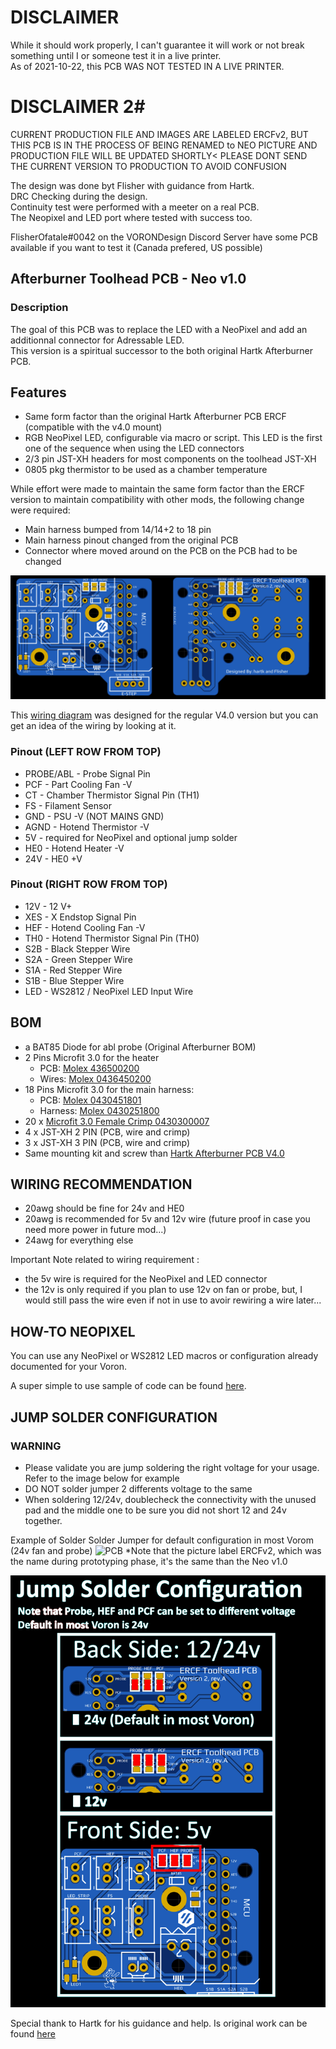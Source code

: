 # DISCLAIMER #
While it should work properly, I can't guarantee it will work or not break something until I or someone test it in a live printer.  
As of 2021-10-22, this PCB WAS NOT TESTED IN A LIVE PRINTER.

# DISCLAIMER 2# 
CURRENT PRODUCTION FILE AND IMAGES ARE LABELED ERCFv2, BUT THIS PCB IS IN THE PROCESS OF BEING RENAMED to NEO
PICTURE AND PRODUCTION FILE WILL BE UPDATED SHORTLY< PLEASE DONT SEND THE CURRENT VERSION TO PRODUCTION TO AVOID CONFUSION


The design was done byt Flisher with guidance from Hartk.  
DRC Checking during the design.  
Continuity test were performed with a meeter on a real PCB.  
The Neopixel and LED port where tested with success too.  


FlisherOfatale#0042 on the VORONDesign Discord Server have some PCB available if you want to test it (Canada prefered, US possible)

## Afterburner Toolhead PCB - Neo v1.0 ##
### Description ###
The goal of this PCB was to replace the LED with a NeoPixel and add an additionnal connector for Adressable LED.  
This version is a spiritual successor to the both original Hartk Afterburner PCB.  

## Features ##
 - Same form factor than the original Hartk Afterburner PCB ERCF (compatible with the v4.0 mount)
 - RGB NeoPixel LED, configurable via macro or script.  This LED is the first one of the sequence when using the LED connectors
 - 2/3 pin JST-XH headers for most components on the toolhead JST-XH
 - 0805 pkg thermistor to be used as a chamber temperature 
 
While effort were made to maintain the same form factor than the ERCF version to maintain compatibility with other mods, the following change were required:
* Main harness bumped from 14/14+2 to 18 pin
* Main harness pinout changed from the original PCB
* Connector where moved around on the PCB on the PCB had to be changed

![PCB](/Images/pcb-layout.png)

This [wiring diagram](https://github.com/VoronDesign/Voron-Hardware/blob/master/Afterburner_Toolhead_PCB/Images/Wiring/ERCF-Toolhead%20SKR%201_4%20wiring.png) was designed for the regular V4.0 version but you can get an idea of the wiring by looking at it.
 
### Pinout (LEFT ROW FROM TOP)
* PROBE/ABL  - Probe Signal Pin
* PCF  - Part Cooling Fan -V
* CT   - Chamber Thermistor Signal Pin (TH1)
* FS  - Filament Sensor
* GND  - PSU -V (NOT MAINS GND)
* AGND - Hotend Thermistor -V
* 5V   - required for NeoPixel and optional jump solder
* HE0  - Hotend Heater -V    
* 24V  - HE0 +V 

### Pinout (RIGHT ROW FROM TOP)
* 12V - 12 V+
* XES  - X Endstop Signal Pin    
* HEF  - Hotend Cooling Fan -V
* TH0  - Hotend Thermistor Signal Pin (TH0)
* S2B  - Black Stepper Wire 
* S2A  - Green Stepper Wire
* S1A  - Red Stepper Wire
* S1B  - Blue Stepper Wire
* LED  - WS2812 / NeoPixel LED Input Wire
     

## BOM ##
* a BAT85 Diode for abl probe (Original Afterburner BOM)
* 2 Pins Microfit 3.0 for the heater
   * PCB: [Molex 436500200](https://www.digikey.ca/en/products/detail/molex/0436500200/268989)
   * Wires: [Molex 0436450200](https://www.digikey.ca/en/products/detail/molex/0436450200/268974)
* 18 Pins Microfit 3.0 for the main harness: 
   * PCB: [Molex 0430451801](https://www.digikey.ca/en/products/detail/molex/0430451801/3310258?4)
   * Harness: [Molex 0430251800](https://www.digikey.ca/en/products/detail/molex/0430251800/531407)
* 20 x [Microfit 3.0 Female Crimp 0430300007](https://www.digikey.ca/en/products/detail/molex/0430300007/252479)
* 4 x JST-XH 2 PIN (PCB, wire and crimp)
* 3 x JST-XH 3 PIN (PCB, wire and crimp)
* Same mounting kit and screw than [Hartk Afterburner PCB V4.0](https://github.com/VoronDesign/Voron-Hardware/blob/master/Afterburner_Toolhead_PCB)

## WIRING RECOMMENDATION ##
* 20awg should be fine for 24v and HE0 
* 20awg is recommended for 5v and 12v wire (future proof in case you need more power in future mod...)
* 24awg for everything else 

Important Note related to wiring requirement :
* the 5v wire is required for the NeoPixel and LED connector
* the 12v is only required if you plan to use 12v on fan or probe, but, I would still pass the wire even if not in use to avoir rewiring a wire later...


## HOW-TO NEOPIXEL ##
You can use any NeoPixel or WS2812 LED macros or configuration already documented for your Voron.

A super simple to use sample of code can be found [here](https://github.com/hartk1213/DoomConfig/blob/master/led.cfg).

## JUMP SOLDER CONFIGURATION
### WARNING ###
* Please validate you are jump soldering the right voltage for your usage.  Refer to the image below for example
* DO NOT solder jumper 2 differents voltage to the same 
* When soldering 12/24v, doublecheck the connectivity with the unused pad and the middle one to be sure you did not short 12 and 24v together.
 

Example of Solder Solder Jumper for default configuration in most Vorom (24v fan and probe)
![PCB](/solderjumper-example.png)
*Note that the picture label ERCFv2, which was the name during prototyping phase, it's the same than the Neo v1.0 

![Instruction](/Images/solderjumper-instructions.png)

Special thank to Hartk for his guidance and help.  Is original work can be found [here](https://github.com/VoronDesign/Voron-Hardware/tree/master/Afterburner_Toolhead_PCB)
